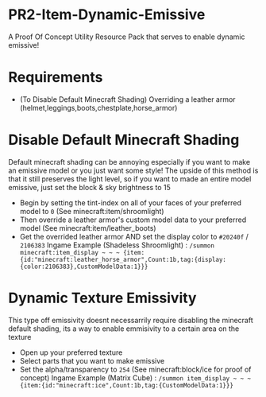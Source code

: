 # PR2-Item-Dynamic-Emissive
A Proof Of Concept Utility Resource Pack that serves to enable dynamic emissive!

# Requirements
- (To Disable Default Minecraft Shading) Overriding a leather armor (helmet,leggings,boots,chestplate,horse_armor)


# Disable Default Minecraft Shading
Default minecraft shading can be annoying especially if you want to make an emissive model or you just want some style!
The upside of this method is that it still preserves the light level, so if you want to made an entire model emissive, just set the block & sky brightness to 15
- Begin by setting the tint-index on all of your faces of your preferred model to `0` (See minecraft:item/shroomlight)
- Then override a leather armor's custom model data to your preferred model (See minecraft:item/leather_boots)
- Get the overrided leather armor AND set the display color to `#20240f` / `2106383`
Ingame Example (Shadeless Shroomlight) : `/summon minecraft:item_display ~ ~ ~ {item:{id:"minecraft:leather_horse_armor",Count:1b,tag:{display:{color:2106383},CustomModelData:1}}}`



# Dynamic Texture Emissivity
This type off emissivity doesnt necessarrily require disabling the minecraft default shading, its a way to enable emmisivity to a certain area on the texture
- Open up your preferred texture 
- Select parts that you want to make emissive
- Set the alpha/transparency to `254` (See minecraft:block/ice for proof of concept)
Ingame Example (Matrix Cube) : `/summon item_display ~ ~ ~ {item:{id:"minecraft:ice",Count:1b,tag:{CustomModelData:1}}}`
